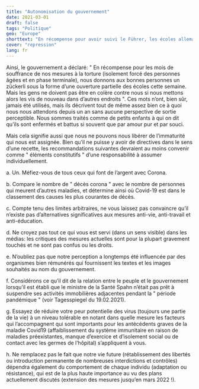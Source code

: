 ```yaml
---
title: "Autonomisation du gouvernement"
date: 2021-03-01
draft: false
tags: "Politique"
geo: "Europe"
shorttext: "En récompense pour avoir suivi le Führer, les écoles allemandes sont rouvertes."
cover: "repression"
lang: fr
---
```


Ainsi, le gouvernement a déclaré: " En récompense pour les mois de souffrance de nos mesures à la torture (isolement forcé des personnes âgées et en phase terminale), nous donnons aux bonnes personnes un zückerli sous la forme d’une ouverture partielle des écoles cette semaine. Mais les gens ne doivent pas être en colère contre nous si nous mettons alors les vis de nouveau dans d’autres endroits ". Ces mots n’ont, bien sûr, jamais été utilisés, mais ils décrivent tout de même assez bien ce à quoi nous nous attendons depuis un an sans aucune perspective de sortie perceptible. Nous sommes traités comme de petits enfants à qui on dit qu’ils sont enfermés et battus si souvent que par amour pur et par souci.

Mais cela signifie aussi que nous ne pouvons nous libérer de l’immaturité qui nous est assignée. Bien qu’il ne puisse y avoir de directives dans le sens d’une recette, les recommandations suivantes devraient au moins convenir comme " éléments constitutifs " d’une responsabilité à assumer individuellement.

  a. Un. Méfiez-vous de tous ceux qui font de l’argent avec Corona.

  b. Compare le nombre de " décès corona " avec le nombre de personnes qui meurent d’autres maladies, et détermine ainsi où Covid-19 est dans le classement des causes les plus courantes de décès.

  c. Compte tenu des limites arbitraires, ne vous laissez pas convaincre qu’il n’existe pas d’alternatives significatives aux mesures anti-vie, anti-travail et anti-éducation.

  d. Ne croyez pas tout ce qui vous est servi (dans un sens visible) dans les médias: les critiques des mesures actuelles sont pour la plupart gravement touchés et ne sont pas confus ou les droits.

  e. N’oubliez pas que notre perception a longtemps été influencée par des organismes bien rémunérés qui fournissent les textes et les images souhaités au nom du gouvernement.

  f. Considérons ce qu’il dit de la relation entre le peuple et le gouvernement lorsqu’il est établi que le ministre de la Santé Spahn n’était pas prêt à suspendre ses activités immobilières adjacentes pendant la " période pandémique " (voir Tagesspiegel du 19.02.2021).

  g. Essayez de réduire votre peur potentielle des virus (toujours une partie de la vie) à un niveau tolérable en notant dans quelle mesure les facteurs qui l’accompagnent qui sont importants pour les antécédents graves de la maladie Covid19 (affaiblissement du système immunitaire en raison de maladies préexistantes, manque d’exercice et d’isolement social ou de contact avec les germes de l’hôpital) s’appliquent à vous.

  h. Ne remplacez pas le fait que notre vie future (rétablissement des libertés ou introduction permanente de nombreuses interdictions et contrôles) dépendra également du comportement de chaque individu (adaptation ou résistance), qui est de la plus haute importance au vu des plans actuellement discutés (extension des mesures jusqu’en mars 2022 !).
